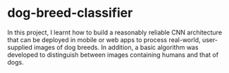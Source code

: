 # dog-breed-classifier

In this project, I learnt how to build a reasonably reliable CNN architecture that can be deployed in mobile or web apps to process real-world, user-supplied images of dog breeds. In addition, a basic algorithm was developed to distinguish between images containing humans and that of dogs. 
